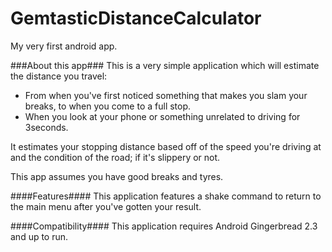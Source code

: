 # GemtasticDistanceCalculator
My very first android app.

###About this app###
This is a very simple application which will estimate the distance you travel:
- From when you've first noticed something that makes you slam your breaks, to when you come to a full stop.
- When you look at your phone or something unrelated to driving for 3seconds.

It estimates your stopping distance based off of the speed you're driving at and the condition of the road; 
if it's slippery or not.

This app assumes you have good breaks and tyres.


####Features####
This application features a shake command to return to the main menu after you've gotten your result.


####Compatibility####
This application requires Android Gingerbread 2.3 and up to run.

